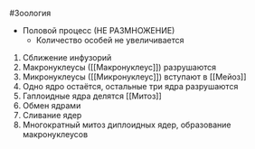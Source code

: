 #Зоология 
- Половой процесс (НЕ РАЗМНОЖЕНИЕ)
	- Количество особей не увеличивается
1. Сближение инфузорий
2. Макронуклеусы ([[Макронуклеус]]) разрушаются
3. Микронуклеусы ([[Микронуклеус]]) вступают в [[Мейоз]]
4. Одно ядро остаётся, остальные три ядра разрушаются
5. Гаплоидные ядра делятся [[Митоз]]
6. Обмен ядрами
7. Сливание ядер
8. Многократный митоз диплоидных ядер, образование макронуклеусов